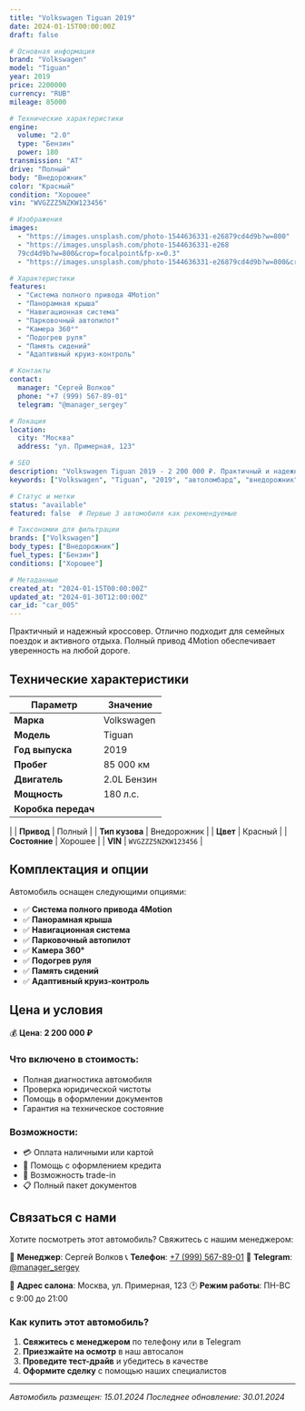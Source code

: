 ```yaml
---
title: "Volkswagen Tiguan 2019"
date: 2024-01-15T00:00:00Z
draft: false

# Основная информация
brand: "Volkswagen"
model: "Tiguan"
year: 2019
price: 2200000
currency: "RUB"
mileage: 85000

# Технические характеристики
engine:
  volume: "2.0"
  type: "Бензин"
  power: 180
transmission: "AT"
drive: "Полный"
body: "Внедорожник"
color: "Красный"
condition: "Хорошее"
vin: "WVGZZZ5NZKW123456"

# Изображения
images:
  - "https://images.unsplash.com/photo-1544636331-e26879cd4d9b?w=800"
  - "https://images.unsplash.com/photo-1544636331-e268
  79cd4d9b?w=800&crop=focalpoint&fp-x=0.3"
  - "https://images.unsplash.com/photo-1544636331-e26879cd4d9b?w=800&crop=focalpoint&fp-x=0.7"

# Характеристики
features:
  - "Система полного привода 4Motion"
  - "Панорамная крыша"
  - "Навигационная система"
  - "Парковочный автопилот"
  - "Камера 360°"
  - "Подогрев руля"
  - "Память сидений"
  - "Адаптивный круиз-контроль"

# Контакты
contact:
  manager: "Сергей Волков"
  phone: "+7 (999) 567-89-01"
  telegram: "@manager_sergey"

# Локация
location:
  city: "Москва"
  address: "ул. Примерная, 123"

# SEO
description: "Volkswagen Tiguan 2019 - 2 200 000 ₽. Практичный и надежный кроссовер. Отлично подходит для семейных поездок и активного отдыха. Полный пр..."
keywords: ["Volkswagen", "Tiguan", "2019", "автоломбард", "внедорожник"]

# Статус и метки
status: "available"
featured: false  # Первые 3 автомобиля как рекомендуемые

# Таксономии для фильтрации
brands: ["Volkswagen"]
body_types: ["Внедорожник"]
fuel_types: ["Бензин"]
conditions: ["Хорошее"]

# Метаданные
created_at: "2024-01-15T00:00:00Z"
updated_at: "2024-01-30T12:00:00Z"
car_id: "car_005"
---
```

Практичный и надежный кроссовер. Отлично подходит для семейных поездок и активного отдыха. Полный привод 4Motion обеспечивает уверенность на любой дороге.

## Технические характеристики

| Параметр | Значение |
|----------|----------|
| **Марка** | Volkswagen |
| **Модель** | Tiguan |
| **Год выпуска** | 2019 |
| **Пробег** | 85 000 км |
| **Двигатель** | 2.0L Бензин |
| **Мощность** | 180 л.с. |
| **Коробка передач** |
 |
| **Привод** | Полный |
| **Тип кузова** | Внедорожник |
| **Цвет** | Красный |
| **Состояние** | Хорошее |
| **VIN** | `WVGZZZ5NZKW123456` |

## Комплектация и опции

Автомобиль оснащен следующими опциями:

- ✅ **Система полного привода 4Motion**
- ✅ **Панорамная крыша**
- ✅ **Навигационная система**
- ✅ **Парковочный автопилот**
- ✅ **Камера 360°**
- ✅ **Подогрев руля**
- ✅ **Память сидений**
- ✅ **Адаптивный круиз-контроль**


## Цена и условия

💰 **Цена**: **2 200 000 ₽**

### Что включено в стоимость:
- Полная диагностика автомобиля
- Проверка юридической чистоты
- Помощь в оформлении документов
- Гарантия на техническое состояние

### Возможности:
- 💳 Оплата наличными или картой
- 📄 Помощь с оформлением кредита
- 🚗 Возможность trade-in
- 📋 Полный пакет документов

## Связаться с нами

Хотите посмотреть этот автомобиль? Свяжитесь с нашим менеджером:

👤 **Менеджер**: Сергей Волков
📞 **Телефон**: [+7 (999) 567-89-01](tel:+79995678901)
💬 **Telegram**: [@manager_sergey](https://t.me/manager_sergey)

📍 **Адрес салона**: Москва, ул. Примерная, 123
🕐 **Режим работы**: ПН-ВС с 9:00 до 21:00

### Как купить этот автомобиль?

1. **Свяжитесь с менеджером** по телефону или в Telegram
2. **Приезжайте на осмотр** в наш автосалон
3. **Проведите тест-драйв** и убедитесь в качестве
4. **Оформите сделку** с помощью наших специалистов

---

*Автомобиль размещен: 15.01.2024*
*Последнее обновление: 30.01.2024*
